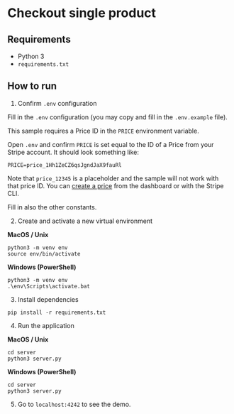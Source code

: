 # Checkout single product

## Requirements

- Python 3
- `requirements.txt`

## How to run

1. Confirm `.env` configuration

Fill in the `.env` configuration (you may copy and fill in the `.env.example` file).

This sample requires a Price ID in the `PRICE` environment variable.

Open `.env` and confirm `PRICE` is set equal to the ID of a Price from your
Stripe account. It should look something like:

```
PRICE=price_1Hh1ZeCZ6qsJgndJaX9fauRl
```

Note that `price_12345` is a placeholder and the sample will not work with that
price ID. You can [create a price](https://stripe.com/docs/api/prices/create)
from the dashboard or with the Stripe CLI.

Fill in also the other constants.

2. Create and activate a new virtual environment

**MacOS / Unix**

```
python3 -m venv env
source env/bin/activate
```

**Windows (PowerShell)**

```
python3 -m venv env
.\env\Scripts\activate.bat
```

3. Install dependencies

```
pip install -r requirements.txt
```

4. Run the application

**MacOS / Unix**

```
cd server
python3 server.py
```

**Windows (PowerShell)**

```
cd server
python3 server.py
```

5. Go to `localhost:4242` to see the demo.
